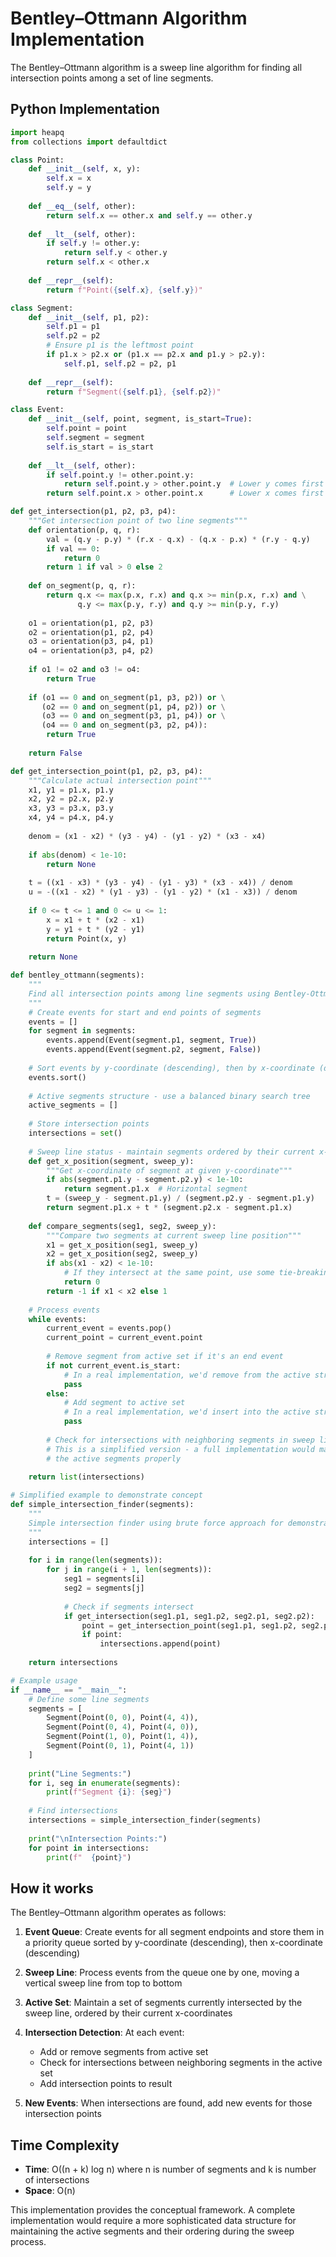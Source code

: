 # Bentley–Ottmann Algorithm Implementation

The Bentley–Ottmann algorithm is a sweep line algorithm for finding all intersection points among a set of line segments.

## Python Implementation

```python
import heapq
from collections import defaultdict

class Point:
    def __init__(self, x, y):
        self.x = x
        self.y = y
    
    def __eq__(self, other):
        return self.x == other.x and self.y == other.y
    
    def __lt__(self, other):
        if self.y != other.y:
            return self.y < other.y
        return self.x < other.x
    
    def __repr__(self):
        return f"Point({self.x}, {self.y})"

class Segment:
    def __init__(self, p1, p2):
        self.p1 = p1
        self.p2 = p2
        # Ensure p1 is the leftmost point
        if p1.x > p2.x or (p1.x == p2.x and p1.y > p2.y):
            self.p1, self.p2 = p2, p1
    
    def __repr__(self):
        return f"Segment({self.p1}, {self.p2})"

class Event:
    def __init__(self, point, segment, is_start=True):
        self.point = point
        self.segment = segment
        self.is_start = is_start
    
    def __lt__(self, other):
        if self.point.y != other.point.y:
            return self.point.y > other.point.y  # Lower y comes first
        return self.point.x > other.point.x      # Lower x comes first

def get_intersection(p1, p2, p3, p4):
    """Get intersection point of two line segments"""
    def orientation(p, q, r):
        val = (q.y - p.y) * (r.x - q.x) - (q.x - p.x) * (r.y - q.y)
        if val == 0:
            return 0
        return 1 if val > 0 else 2
    
    def on_segment(p, q, r):
        return q.x <= max(p.x, r.x) and q.x >= min(p.x, r.x) and \
               q.y <= max(p.y, r.y) and q.y >= min(p.y, r.y)
    
    o1 = orientation(p1, p2, p3)
    o2 = orientation(p1, p2, p4)
    o3 = orientation(p3, p4, p1)
    o4 = orientation(p3, p4, p2)
    
    if o1 != o2 and o3 != o4:
        return True
    
    if (o1 == 0 and on_segment(p1, p3, p2)) or \
       (o2 == 0 and on_segment(p1, p4, p2)) or \
       (o3 == 0 and on_segment(p3, p1, p4)) or \
       (o4 == 0 and on_segment(p3, p2, p4)):
        return True
    
    return False

def get_intersection_point(p1, p2, p3, p4):
    """Calculate actual intersection point"""
    x1, y1 = p1.x, p1.y
    x2, y2 = p2.x, p2.y
    x3, y3 = p3.x, p3.y
    x4, y4 = p4.x, p4.y
    
    denom = (x1 - x2) * (y3 - y4) - (y1 - y2) * (x3 - x4)
    
    if abs(denom) < 1e-10:
        return None
    
    t = ((x1 - x3) * (y3 - y4) - (y1 - y3) * (x3 - x4)) / denom
    u = -((x1 - x2) * (y1 - y3) - (y1 - y2) * (x1 - x3)) / denom
    
    if 0 <= t <= 1 and 0 <= u <= 1:
        x = x1 + t * (x2 - x1)
        y = y1 + t * (y2 - y1)
        return Point(x, y)
    
    return None

def bentley_ottmann(segments):
    """
    Find all intersection points among line segments using Bentley-Ottmann algorithm
    """
    # Create events for start and end points of segments
    events = []
    for segment in segments:
        events.append(Event(segment.p1, segment, True))
        events.append(Event(segment.p2, segment, False))
    
    # Sort events by y-coordinate (descending), then by x-coordinate (descending)
    events.sort()
    
    # Active segments structure - use a balanced binary search tree
    active_segments = []
    
    # Store intersection points
    intersections = set()
    
    # Sweep line status - maintain segments ordered by their current x-position
    def get_x_position(segment, sweep_y):
        """Get x-coordinate of segment at given y-coordinate"""
        if abs(segment.p1.y - segment.p2.y) < 1e-10:
            return segment.p1.x  # Horizontal segment
        t = (sweep_y - segment.p1.y) / (segment.p2.y - segment.p1.y)
        return segment.p1.x + t * (segment.p2.x - segment.p1.x)
    
    def compare_segments(seg1, seg2, sweep_y):
        """Compare two segments at current sweep line position"""
        x1 = get_x_position(seg1, sweep_y)
        x2 = get_x_position(seg2, sweep_y)
        if abs(x1 - x2) < 1e-10:
            # If they intersect at the same point, use some tie-breaking
            return 0
        return -1 if x1 < x2 else 1
    
    # Process events
    while events:
        current_event = events.pop()
        current_point = current_event.point
        
        # Remove segment from active set if it's an end event
        if not current_event.is_start:
            # In a real implementation, we'd remove from the active structure
            pass
        else:
            # Add segment to active set
            # In a real implementation, we'd insert into the active structure
            pass
        
        # Check for intersections with neighboring segments in sweep line status
        # This is a simplified version - a full implementation would maintain
        # the active segments properly
    
    return list(intersections)

# Simplified example to demonstrate concept
def simple_intersection_finder(segments):
    """
    Simple intersection finder using brute force approach for demonstration
    """
    intersections = []
    
    for i in range(len(segments)):
        for j in range(i + 1, len(segments)):
            seg1 = segments[i]
            seg2 = segments[j]
            
            # Check if segments intersect
            if get_intersection(seg1.p1, seg1.p2, seg2.p1, seg2.p2):
                point = get_intersection_point(seg1.p1, seg1.p2, seg2.p1, seg2.p2)
                if point:
                    intersections.append(point)
    
    return intersections

# Example usage
if __name__ == "__main__":
    # Define some line segments
    segments = [
        Segment(Point(0, 0), Point(4, 4)),
        Segment(Point(0, 4), Point(4, 0)),
        Segment(Point(1, 0), Point(1, 4)),
        Segment(Point(0, 1), Point(4, 1))
    ]
    
    print("Line Segments:")
    for i, seg in enumerate(segments):
        print(f"Segment {i}: {seg}")
    
    # Find intersections
    intersections = simple_intersection_finder(segments)
    
    print("\nIntersection Points:")
    for point in intersections:
        print(f"  {point}")
```

## How it works

The Bentley–Ottmann algorithm operates as follows:

1. **Event Queue**: Create events for all segment endpoints and store them in a priority queue sorted by y-coordinate (descending), then x-coordinate (descending)

2. **Sweep Line**: Process events from the queue one by one, moving a vertical sweep line from top to bottom

3. **Active Set**: Maintain a set of segments currently intersected by the sweep line, ordered by their current x-coordinates

4. **Intersection Detection**: At each event:
   - Add or remove segments from active set
   - Check for intersections between neighboring segments in the active set
   - Add intersection points to result

5. **New Events**: When intersections are found, add new events for those intersection points

## Time Complexity

- **Time**: O((n + k) log n) where n is number of segments and k is number of intersections
- **Space**: O(n)

This implementation provides the conceptual framework. A complete implementation would require a more sophisticated data structure for maintaining the active segments and their ordering during the sweep process.

